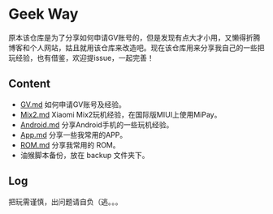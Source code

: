 # Geek Way

原本该仓库是为了分享如何申请GV账号的，但是发现有点大才小用，又懒得折腾博客和个人网站，姑且就用该仓库来改造吧。现在该仓库用来分享我自己的一些把玩经验，也有借鉴，欢迎提issue，一起完善！



## Content

- [GV.md](https://github.com/i0Ek3/GeekWay/blob/master/GV.md?1540555520712) 如何申请GV账号及经验。
- [Mix2.md](https://github.com/i0Ek3/GeekWay/blob/master/Mix2.md?1540555547103) Xiaomi Mix2玩机经验，在国际版MIUI上使用MiPay。
- [Android.md](https://github.com/i0Ek3/GeekWay/blob/master/Android.md) 分享Android手机的一些玩机经验。
- [App.md](https://github.com/i0Ek3/GeekWay/blob/master/App.md) 分享一些我常用的APP。
- [ROM.md](https://github.com/i0Ek3/GeekWay/blob/master/ROM.md) 分享我常用的 ROM。
- 油猴脚本备份，放在 backup 文件夹下。

## Log

把玩需谨慎，出问题请自负（逃。。。


